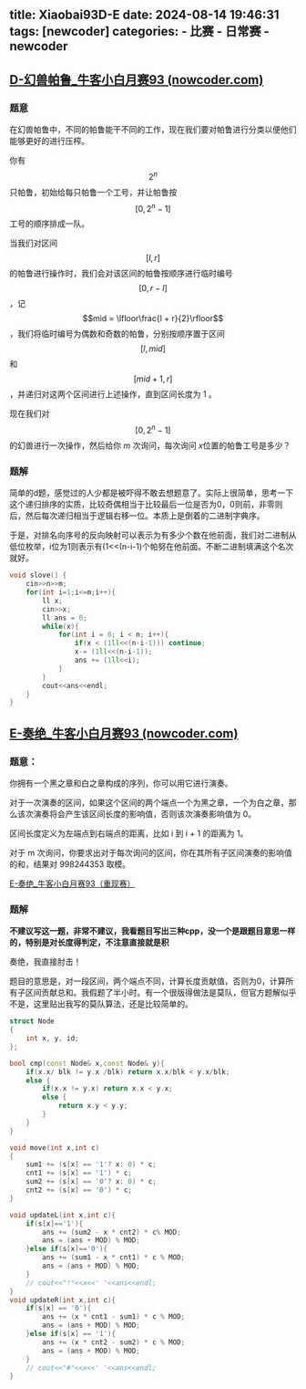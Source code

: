 title: Xiaobai93D-E
date: 2024-08-14 19:46:31
tags: [newcoder]
categories: 
	- 比赛
	- 日常赛
	- newcoder
---

## [D-幻兽帕鲁_牛客小白月赛93 (nowcoder.com)](https://ac.nowcoder.com/acm/contest/82401/D)

<!--more-->

### 题意

在幻兽帕鲁中，不同的帕鲁能干不同的工作，现在我们要对帕鲁进行分类以便他们能够更好的进行压榨。  

你有 $$2^n$$ 只帕鲁，初始给每只帕鲁一个工号，并让帕鲁按 $$[0,2^n-1]$$ 工号的顺序排成一队。  

当我们对区间 $$[l,r]$$ 的帕鲁进行操作时，我们会对该区间的帕鲁按顺序进行临时编号 $$[0,r-l]$$ ，记 $$mid = \lfloor\frac{l + r}{2}\rfloor$$，我们将临时编号为偶数和奇数的帕鲁，分别按顺序置于区间 $$[l,mid]$$ 和 $$[mid + 1,r]$$ ，并递归对这两个区间进行上述操作，直到区间长度为 $1$ 。  

现在我们对 $$[0,2^n-1]$$ 的幻兽进行一次操作，然后给你 $m$ 次询问，每次询问 $x$​ 位置的帕鲁工号是多少？

### 题解

简单的d题，感觉过的人少都是被吓得不敢去想题意了。实际上很简单，思考一下这个递归排序的实质，比较奇偶相当于比较最后一位是否为0，0则前，非零则后，然后每次递归相当于逻辑右移一位。本质上是倒着的二进制字典序。

于是，对排名向序号的反向映射可以表示为有多少个数在他前面，我们对二进制从低位枚举，i位为1则表示有(1<<(n-i-1)个帕努在他前面。不断二进制填满这个名次就好。

````cpp
void slove() {
	cin>>n>>m;
	for(int i=1;i<=m;i++){
		ll x;
		cin>>x;
		ll ans = 0;
		while(x){
			for(int i = 0; i < n; i++){
				if(x < (1ll<<(n-i-1))) continue;
				x-= (1ll<<(n-i-1));
				ans += (1ll<<i);
			}
		}
		cout<<ans<<endl;
	}
}
````



## [E-奏绝_牛客小白月赛93 (nowcoder.com)](https://ac.nowcoder.com/acm/contest/82401/E)

### **题意：**

你拥有一个黑之章和白之章构成的序列，你可以用它进行演奏。  

对于一次演奏的区间，如果这个区间的两个端点一个为黑之章，一个为白之章，那么该次演奏将会产生该区间长度的影响值，否则该次演奏影响值为 0。  

区间长度定义为左端点到右端点的距离，比如 i 到 i + 1 的距离为 1。  

对于 m 次询问，你要求出对于每次询问的区间，你在其所有子区间演奏的影响值的和，结果对  998244353 取模。

[E-奏绝_牛客小白月赛93（重现赛）](https://ac.nowcoder.com/acm/contest/82821/E)

### **题解**

**不建议写这一题，非常不建议，我看题目写出三种cpp，没一个是跟题目意思一样的，特别是对长度得判定，不注意直接就是积**

奏绝，我直接肘击！

题目的意思是，对一段区间，两个端点不同，计算长度贡献值，否则为0，计算所有子区间贡献总和。我假题了半小时。有一个很版得做法是莫队，但官方题解似乎不是，这里贴出我写的莫队算法，还是比较简单的。

```cpp
struct Node
{
	int x, y, id;
};

bool cmp(const Node& x,const Node& y){
	if(x.x/ blk != y.x /blk) return x.x/blk < y.x/blk;
	else {
		if(x.x != y.x) return x.x < y.x;
		else {
			return x.y < y.y;
		}
	}
}

void move(int x,int c)
{
	sum1 += (s[x] == '1'? x: 0) * c;
	cnt1 += (s[x] == '1') * c;
	sum2 += (s[x] == '0'? x: 0) * c;
	cnt2 += (s[x] == '0') * c;
}

void updateL(int x,int c){
	if(s[x]=='1'){
		ans += (sum2 - x * cnt2) * c% MOD;
		ans = (ans + MOD) % MOD;
	}else if(s[x]=='0'){
		ans += (sum1 - x * cnt1) * c % MOD;
		ans = (ans + MOD) % MOD;
	}
	// cout<<"!"<<x<<' '<<ans<<endl;
}
void updateR(int x,int c){
	if(s[x] == '0'){
		ans += (x * cnt1 - sum1) * c % MOD;
		ans = (ans + MOD) % MOD;
	}else if(s[x] == '1'){
		ans += (x * cnt2 - sum2) * c % MOD;
		ans = (ans + MOD) % MOD;
	}
	// cout<<"#"<<x<<' '<<ans<<endl;
}
```